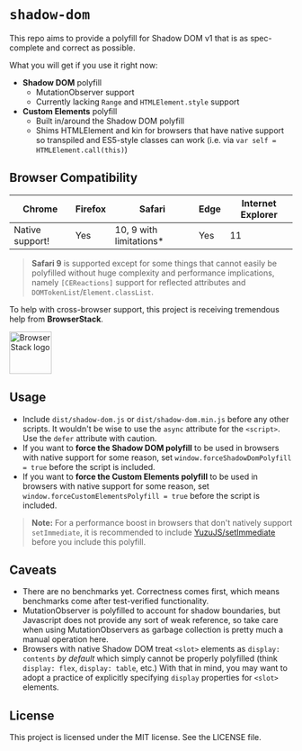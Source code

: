 # `shadow-dom`

This repo aims to provide a polyfill for Shadow DOM v1 that is as spec-complete and correct as possible. 

What you will get if you use it right now:

- **Shadow DOM** polyfill
  - MutationObserver support
  - Currently lacking `Range` and `HTMLElement.style` support
- **Custom Elements** polyfill
  - Built in/around the Shadow DOM polyfill
  - Shims HTMLElement and kin for browsers that have native support 
    so transpiled and ES5-style classes can work 
    (i.e. via `var self = HTMLElement.call(this)`)

## Browser Compatibility

<table>
  <thead>
    <tr>
      <th>Chrome</th>
      <th>Firefox</th>
      <th>Safari</th>
      <th>Edge</th>
      <th>Internet Explorer</th>
    </tr>
  </thead>
  <tbody>
    <tr>
      <td>Native support!</td>
      <td>Yes</td>
      <td>10, 9 with limitations*</td>
      <td>Yes</td>
      <td>11</td>
    </tr>
  </tbody>
</table>

> **Safari 9** is supported except for some things that cannot easily be polyfilled without huge complexity and performance implications, namely `[CEReactions]` support for reflected attributes and `DOMTokenList`/`Element.classList`. 

To help with cross-browser support, this project is receiving tremendous help from **BrowserStack**.

<a href="https://browserstack.com">
  <img src="https://cdn.rawgit.com/tuespetre/shadow-dom/browserstack-logo/Logo-01.svg" height="75" alt="BrowserStack logo" />
</a>

## Usage

- Include `dist/shadow-dom.js` or `dist/shadow-dom.min.js` before any other scripts.
It wouldn't be wise to use the `async` attribute for the `<script>`. Use the `defer` 
attribute with caution.
- If you want to **force the Shadow DOM polyfill** to be used in browsers with native support for some reason,
set `window.forceShadowDomPolyfill = true` before the script is included.
- If you want to **force the Custom Elements polyfill** to be used in browsers with native support for some reason,
set `window.forceCustomElementsPolyfill = true` before the script is included.

> **Note:** For a performance boost in browsers that don't natively support `setImmediate`, it is recommended 
> to include [YuzuJS/setImmediate](https://github.com/YuzuJS/setImmediate) before you include this polyfill.

## Caveats

- There are no benchmarks yet. Correctness comes first, which means
  benchmarks come after test-verified functionality. 
- MutationObserver is polyfilled to account for shadow boundaries,
  but Javascript does not provide any sort of weak reference, so take
  care when using MutationObservers as garbage collection is pretty
  much a manual operation here.
- Browsers with native Shadow DOM treat `<slot>` elements as `display: contents` 
  *by default* which simply cannot be properly polyfilled (think `display: flex`, 
  `display: table`, etc.) With that in mind, you may want to adopt a practice
  of explicitly specifying `display` properties for `<slot>` elements.

## License

This project is licensed under the MIT license. See the LICENSE file.
